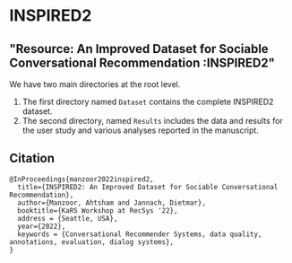 # INSPIRED2

##  "Resource: An Improved Dataset for Sociable Conversational Recommendation :INSPIRED2"

We have two main directories at the root level.

1. The first directory named `Dataset` contains the complete INSPIRED2 dataset. 
2. The second directory, named `Results` includes the data and results for the user study and various analyses reported in the manuscript.


## **Citation**
```
@InProceedings{manzoor2022inspired2,
  title={INSPIRED2: An Improved Dataset for Sociable Conversational Recommendation},
  author={Manzoor, Ahtsham and Jannach, Dietmar},
  booktitle={KaRS Workshop at RecSys '22},
  address = {Seattle, USA},
  year={2022},
  keywords = {Conversational Recommender Systems, data quality, annotations, evaluation, dialog systems},
}
```

